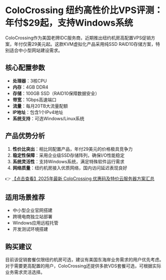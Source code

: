 # ColoCrossing 纽约高性价比VPS评测：年付$29起，支持Windows系统

ColoCrossing作为美国老牌IDC服务商，近期推出纽约机房高配置VPS促销方案，年付仅需29美元起。这款KVM虚拟化产品采用纯SSD RAID10存储方案，特别适合中小型网站建设需求。

## 核心配置参数

- **处理器**：3核CPU
- **内存**：4GB DDR4
- **存储**：100GB SSD（RAID10保障数据安全）
- **带宽**：1Gbps高速端口
- **流量**：每月20TB大流量配额
- **IP地址**：包含1个IPv4地址
- **系统支持**：可选Windows/Linux系统

## 产品优势分析

1. **性价比突出**：相比同配置产品，年付29美元的价格极具竞争力
2. **稳定性保障**：采用企业级SSD存储阵列，确保I/O性能稳定
3. **系统灵活性**：支持Windows系统，满足特殊软件运行需求
4. **网络质量**：纽约机房接入优质网络，国内访问延迟表现良好

👉 [【点击查看】2025年最新 ColoCrossing 优惠码及特价云服务器方案汇总](https://bit.ly/ColoCrossing)

## 适用场景推荐

- 中小型企业官网搭建
- 跨境电商独立站部署
- Windows应用远程托管
- 开发测试环境搭建

## 购买建议

目前该促销套餐仅限纽约机房可选，建议有美国东海岸业务需求的用户优先考虑。对于需要更高配置的用户，ColoCrossing还提供多款VDS套餐可选，可根据实际业务需求灵活选择。
